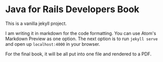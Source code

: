 # Java for Rails Developers Book

This is a vanilla jekyll project.

I am writing it in markdown for the code formatting. You can use Atom's Markdown Preview as one option.
The next option is to run `jekyll serve` and open up `localhost:4000` in your browser.

For the final book, it will be all put into one file and rendered to a PDF.
